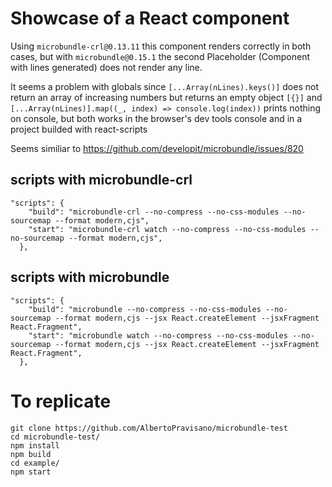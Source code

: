 # Showcase of a React component

Using `microbundle-crl@0.13.11` this component renders correctly in both cases, but with `microbundle@0.15.1` the second Placeholder (Component with lines generated) does not render any line.

It seems a problem with globals since `[...Array(nLines).keys()]` does not return an array of increasing numbers but returns an empty object `[{}]` and `[...Array(nLines)].map((_, index) => console.log(index))` prints nothing on console, but both works in the browser's dev tools console and in a project builded with react-scripts

Seems similiar to https://github.com/developit/microbundle/issues/820

## scripts with microbundle-crl

```
"scripts": {
    "build": "microbundle-crl --no-compress --no-css-modules --no-sourcemap --format modern,cjs",
    "start": "microbundle-crl watch --no-compress --no-css-modules --no-sourcemap --format modern,cjs",
  },
```

## scripts with microbundle

```
"scripts": {
    "build": "microbundle --no-compress --no-css-modules --no-sourcemap --format modern,cjs --jsx React.createElement --jsxFragment React.Fragment",
    "start": "microbundle watch --no-compress --no-css-modules --no-sourcemap --format modern,cjs --jsx React.createElement --jsxFragment React.Fragment",
  },
```

# To replicate

```
git clone https://github.com/AlbertoPravisano/microbundle-test
cd microbundle-test/
npm install
npm build
cd example/
npm start
```
